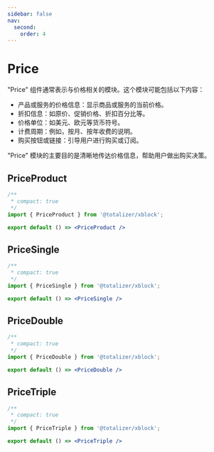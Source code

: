 ```yaml
---
sidebar: false
nav:
  second:
    order: 4
---
```



# Price

"Price" 组件通常表示与价格相关的模块。这个模块可能包括以下内容：

* 产品或服务的价格信息：显示商品或服务的当前价格。
* 折扣信息：如原价、促销价格、折扣百分比等。
* 价格单位：如美元、欧元等货币符号。
* 计费周期：例如，按月、按年收费的说明。
* 购买按钮或链接：引导用户进行购买或订阅。

"Price" 模块的主要目的是清晰地传达价格信息，帮助用户做出购买决策。

## PriceProduct

```jsx
/**
 * compact: true
 */
import { PriceProduct } from '@totalizer/xblock';

export default () => <PriceProduct />
```

## PriceSingle


```jsx
/**
 * compact: true
 */
import { PriceSingle } from '@totalizer/xblock';

export default () => <PriceSingle />
```

## PriceDouble


```jsx
/**
 * compact: true
 */
import { PriceDouble } from '@totalizer/xblock';

export default () => <PriceDouble />
```



## PriceTriple

```jsx
/**
 * compact: true
 */
import { PriceTriple } from '@totalizer/xblock';

export default () => <PriceTriple />
```


